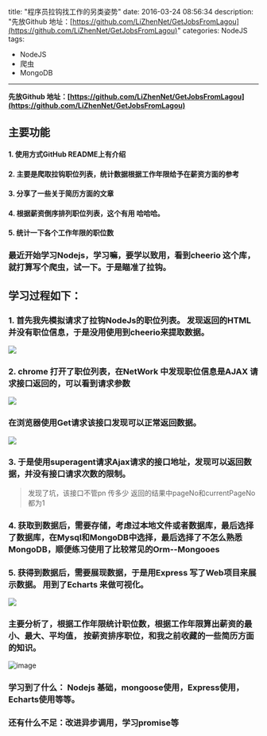 title: "程序员拉钩找工作的另类姿势"
date: 2016-03-24 08:56:34
description: "先放Github 地址：[https://github.com/LiZhenNet/GetJobsFromLagou](https://github.com/LiZhenNet/GetJobsFromLagou)"
categories: NodeJS
tags: 
- NodeJS
- 爬虫
- MongoDB
---

**先放Github 地址：[https://github.com/LiZhenNet/GetJobsFromLagou](https://github.com/LiZhenNet/GetJobsFromLagou)**
## 主要功能
#### 1. 使用方式GitHub README上有介绍
#### 2. 主要是爬取拉钩职位列表，统计数据根据工作年限给予在薪资方面的参考
#### 3. 分享了一些关于简历方面的文章
#### 4. 根据薪资倒序排列职位列表，这个有用 哈哈哈。
#### 5. 统计一下各个工作年限的职位数
### 最近开始学习Nodejs，学习嘛，要学以致用，看到cheerio 这个库，就打算写个爬虫，试一下。于是瞄准了拉钩。
## 学习过程如下：
### 1. 首先我先模拟请求了拉钩NodeJs的职位列表。 发现返回的HTML 并没有职位信息，于是没用使用到cheerio来提取数据。
![](http://images2015.cnblogs.com/blog/609388/201603/609388-20160323202016698-547581648.png)

### 2. chrome 打开了职位列表，在NetWork 中发现职位信息是AJAX 请求接口返回的，可以看到请求参数
![](http://images2015.cnblogs.com/blog/609388/201603/609388-20160323202134261-1647982115.png)

### 在浏览器使用Get请求该接口发现可以正常返回数据。
![](http://images2015.cnblogs.com/blog/609388/201603/609388-20160323202215198-1237173888.png)

### 3. 于是使用superagent请求Ajax请求的接口地址，发现可以返回数据，并没有接口请求次数的限制。

> 发现了坑，该接口不管pn 传多少 返回的结果中pageNo和currentPageNo都为1

### 4. 获取到数据后，需要存储，考虑过本地文件或者数据库，最后选择了数据库，在Mysql和MongoDB中选择，最后选择了不怎么熟悉MongoDB，顺便练习使用了比较常见的Orm--Mongooes

### 5. 获得到数据后，需要展现数据，于是用Express 写了Web项目来展示数据。 用到了Echarts 来做可视化。
![](http://images2015.cnblogs.com/blog/609388/201603/609388-20160323202421339-12231915.png)

### 主要分析了，根据工作年限统计职位数，根据工作年限算出薪资的最小、最大、平均值，  按薪资排序职位，和我之前收藏的一些简历方面的知识。

![image](https://github.com/LiZhenNet/GetJobsFromLagou/raw/master/Lagou/public/images/function.jpg)

### 学习到了什么： Nodejs 基础，mongoose使用，Express使用，Echarts使用等等。

### 还有什么不足：改进异步调用，学习promise等
